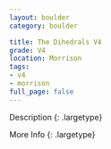 ```yaml
---
layout: boulder
category: boulder

title: The Dihedrals V4
grade: V4
location: Morrison
tags:
- v4
- morrison
full_page: false
---
```



Description
{: .largetype}


More Info
{: .largetype}

